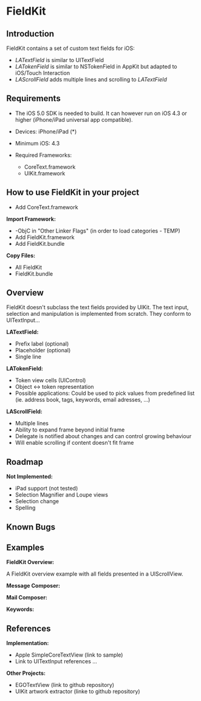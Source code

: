 FieldKit
========

Introduction
------------

FieldKit contains a set of custom text fields for iOS:

* *LATextField* is similar to UITextField
* *LATokenField* is similar to NSTokenField in AppKit but adapted to iOS/Touch Interaction
* *LAScrollField* adds multiple lines and scrolling to *LATextField*

Requirements
-------------

* The iOS 5.0 SDK is needed to build. It can however run on iOS 4.3 or higher (iPhone/iPad universal app compatible).

* Devices: iPhone/iPad (*)
* Minimum iOS: 4.3
* Required Frameworks:
   * CoreText.framework
   * UIKit.framework

How to use FieldKit in your project
-----------------------------------

* Add CoreText.framework

__Import Framework:__

* -ObjC in "Other Linker Flags" (in order to load categories - TEMP)
* Add FieldKit.framework
* Add FieldKit.bundle

__Copy Files:__

* All FieldKit
* FieldKit.bundle

Overview
--------

FieldKit doesn't subclass the text fields provided by UIKit. The text input, selection and manipulation is implemented from scratch. They conform to UITextInput...

__LATextField:__

* Prefix label (optional)
* Placeholder (optional)
* Single line

__LATokenField:__

* Token view cells (UIControl)
* Object <-> token representation
* Possible applications: Could be used to pick values from predefined list (ie. address book, tags, keywords, email adresses, ...)

__LAScrollField:__

* Multiple lines
* Ability to expand frame beyond initial frame
* Delegate is notified about changes and can control growing behaviour
* Will enable scrolling if content doesn't fit frame

Roadmap
-------

__Not Implemented:__

* iPad support (not tested)
* Selection Magnifier and Loupe views
* Selection change
* Spelling

Known Bugs
----------

Examples
--------

__FieldKit Overview:__

A FieldKit overview example with all fields presented in a UIScrollView.

__Message Composer:__

__Mail Composer:__

__Keywords:__

References
----------

__Implementation:__

* Apple SimpleCoreTextView (link to sample)
* Link to UITextInput references ...

__Other Projects:__

* EGOTextView (link to github repository)
* UIKit artwork extractor (linke to github repository)